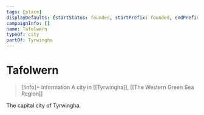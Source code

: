 ```yaml
---
tags: [place]
displayDefaults: {startStatus: founded, startPrefix: founded, endPrefix: destroyed, endStatus: destroyed}
campaignInfo: []
name: Tafolwern
typeOf: city
partOf: Tyrwingha
---
```

# Tafolwern
>[!info]+ Information
> A city in [[Tyrwingha]], [[The Western Green Sea Region]]

The capital city of Tyrwingha.

